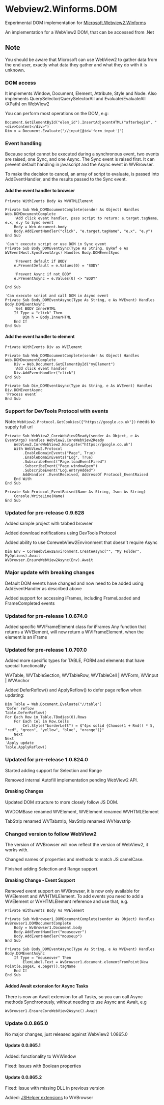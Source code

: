 # Webview2.Winforms.DOM
Experimental DOM implementation for [Microsoft.Webview2.Winforms](https://docs.microsoft.com/en-us/microsoft-edge/webview2/reference/winforms/0-9-515/microsoft-web-webview2-winforms-webview2)

An implementation for a WebView2 DOM, that can be accessed from .Net

## Note
You should be aware that Microsoft can use WebView2 to gather data from the end user, exactly what data they gather and what they do with it is unknown.

### DOM access
It implements Window, Document, Element, Attribute, Style and Node.
Also implements QuerySelector/QuerySelectorAll and Evaluate/EvaluateAll (XPath) on WebView2

You can perform most operations on the DOM, e.g:

```
Document.GetElementById("elem_id").InsertAdjacentHTML("afterbegin", "<div>Content</div>")
Dim x = Document.Evaluate("//input[@id='form_input']")
```

### Event handling
Because script cannot be executed during a synchronous event, two events are raised, one Sync, and one Async.
The Sync event is raised first. It can prevent default handling in javascript and the Async event in WVBrowser.

To make the decision to cancel, an array of script to evaluate, is passed into AddEventHandler, and the results passed to the Sync event.

#### Add the event handler to browser
```
Private WithEvents Body As WVHTMLElement

Private Sub Web_DOMDocumentComplete(sender As Object) Handles Web.DOMDocumentComplete
	'Add click event handler, pass script to return: e.target.tagName, e.x, e.y to Sync event
	Body = Web.document.body
	Body.AddEventHandler("click", "e.target.tagName", "e.x", "e.y")
End Sub

'Can't execute script or use DOM in Sync event
Private Sub Body_DOMEventSync(Type As String, ByRef e As WVEventHost.SyncEventArgs) Handles Body.DOMEventSync

	'Prevent default if BODY
	e.PreventDefault = e.Values(0) = "BODY"
	
	'Prevent Async if not BODY
	e.PreventAsync = e.Values(0) <> "BODY"
	
End Sub

'Can execute script and call DOM in Async event
Private Sub Body_DOMEventAsync(Type As String, e As WVEvent) Handles Body.DOMEventAsync
	'Get BODY InnerHTML
	If Type = "click" Then
		Dim h = Body.InnerHTML
	End If
End Sub

```
#### Add the event handler to element
```
Private WithEvents Div as WVElement

Private Sub Web_DOMDocumentComplete(sender As Object) Handles Web.DOMDocumentComplete
	Div = Web.Document.GetElementById("myElement")
	'Add click event handler
	Div.AddEventHandler("click")
End Sub

Private Sub Div_DOMEventAsync(Type As String, e As WVEvent) Handles Div.DOMEventAsync
'Process event
End Sub

```

### Support for DevTools Protocol with events
Note: `WebView2.Protocol.GetCookies({"https://google.co.uk"})` needs to supply full url
```
Private Sub WebView2_CoreWebView2Ready(sender As Object, e As EventArgs) Handles WebView2.CoreWebView2Ready
	WebView2.CoreWebView2.Navigate("https://google.co.uk")
	With WebView2.Protocol
		.EnableDomainEvents("Page", True)
		.EnableDomainEvents("Log", True)
		.SubscribeEvent("Page.loadEventFired")
		.SubscribeEvent("Page.windowOpen")
		.SubscribeEvent("Log.entryAdded")
		AddHandler .EventReceived, AddressOf Protocol_EventRaised
	End With
End Sub

Private Sub Protocol_EventRaised(Name As String, Json As String)
	Console.WriteLine(Name)
End Sub

```

### Updated for pre-release 0.9.628
Added sample project with tabbed browser

Added download notifications using DevTools Protocol

Added ability to use CorewebView2Environment that doesn't require Async
```
Dim Env = CoreWebView2Environment.CreateAsync("", "My Folder", MyOptions).Await
WVBrowser.EnsureWebView2Async(Env).Await
```
### Major update with breaking changes
Default DOM events have changed and now need to be added using AddEventHandler as described above

Added support for accessing iFrames, including FrameLoaded and FrameCompleted events

### Updated for pre-release 1.0.674.0

Added specific WVIFrameElement class for iFrames
Any function that returns a WVElement, will now return a WVIFrameElement, when the element is an iFrame

### Updated for pre-release 1.0.707.0

Added more specific types for TABLE, FORM and elements that have special functionality

WVTable, WVTableSection, WVTableRow, WVTableCell | WVForm, WVinput | WVAnchor

Added DeferReflow() and ApplyReflow() to defer page reflow when updating:

```
Dim Table = Web.Document.Evaluate("//table")
'Defer reflow
Table.DeferReflow()
For Each Row in Table.TBodies(0).Rows
	For Each Cel in Row.Cells
		Cel.Style("borderLeft") = $"4px solid {Choose(1 + Rnd() * 5, "red", "green", "yellow", "blue", "orange")}"
	Next
Next
'Apply update
Table.ApplyReflow()

```

### Updated for pre-release 1.0.824.0

Started adding support for Selection and Range

Removed internal Autofill implementation pending WebView2 API.

#### Breaking Changes

Updated DOM structure to more closely follow JS DOM.

WVDOMBase renamed WVElement, WVElement renamed WVHTMLElement

TabStrip renamed WVTabstrip, NavStrip renamed WVNavstrip

### Changed version to follow WebView2

The version of WVBrowser will now reflect the version of WebView2, it works with.

Changed names of properties and methods to match JS camelCase.

Finished adding Selection and Range support.

#### Breaking Change - Event Support
Removed event support on WVBrowser, it is now only available for WVElement and WVHTMLElement.
To add events you need to add a WVElement or WVHTMLElement reference and use that, e.g.

```
Private WithEvents Body As WVElement

Private Sub WvBrowser1_DOMDocumentComplete(sender As Object) Handles WvBrowser1.DOMDocumentComplete
	Body = WvBrowser1.Document.body
	Body.AddEventHandler("mouseover")
	Body.AddEventHandler("mouseup")
End Sub

Private Sub Body_DOMEventAsync(Type As String, e As WVEvent) Handles Body.DOMEventAsync
	If Type = "mouseover" Then
		ElemLabel.Text = WvBrowser1.document.elementFromPoint(New Point(e.pageX, e.pageY)).tagName
	End If
End Sub
```

#### Added Await extension for Async Tasks

There is now an Await extension for all Tasks, so you can call Async methods Synchronously, without needing to use Async and Await, e.g

```
WvBrowser1.EnsureCoreWebView2Async().Await
```

### Update 0.0.865.0
No major changes, just released against WebView2 1.0865.0

#### Update 0.0.865.1
Added: functionality to WVWindow

Fixed: Issues with Boolean properties

#### Update 0.0.865.2
Fixed: Issue with missing DLL in previous version

Added: [JSHelper extensions](https://github.com/ukandrewc/WebView2.Winforms.JSHelper) to WVBrowser
